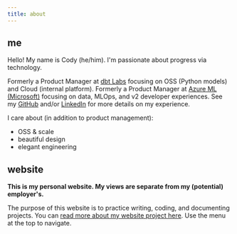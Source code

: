 ```yaml
---
title: about
---
```


## me

Hello! My name is Cody (he/him). I'm passionate about progress via technology.

Formerly a Product Manager at [dbt Labs](https://getdbt.com) focusing on OSS (Python models) and Cloud (internal platform). Formerly a Product Manager at [Azure ML (Microsoft)](https://azure.microsoft.com/products/machine-learning) focusing on data, MLOps, and v2 developer experiences. See my [GitHub](https://github.com/lostmygithubaccount) and/or [LinkedIn](https://www.linkedin.com/in/codydkdc) for more details on my experience.

I care about (in addition to product management):

- OSS & scale
- beautiful design
- elegant engineering

## website

**This is my personal website. My views are separate from my (potential) employer's.**

The purpose of this website is to practice writing, coding, and documenting projects. You can [read more about my website project here](/project/website). Use the menu at the top to navigate.
